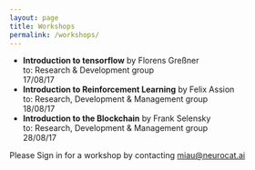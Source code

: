 ```yaml
---
layout: page
title: Workshops
permalink: /workshops/
---
```


- **Introduction to tensorflow** by Florens Greßner  
to: Research & Development group  
17/08/17
- **Introduction to Reinforcement Learning** by Felix Assion  
to: Research, Development & Management group  
18/08/17
- **Introduction to the Blockchain** by Frank Selensky  
to: Research, Development & Management group  
28/08/17


Please Sign in for a workshop by contacting miau@neurocat.ai
